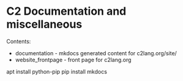# C2 Documentation and miscellaneous

Contents:
* documentation - mkdocs generated content for c2lang.org/site/
* website_frontpage - front page for c2lang.org


apt install python-pip
pip install mkdocs
